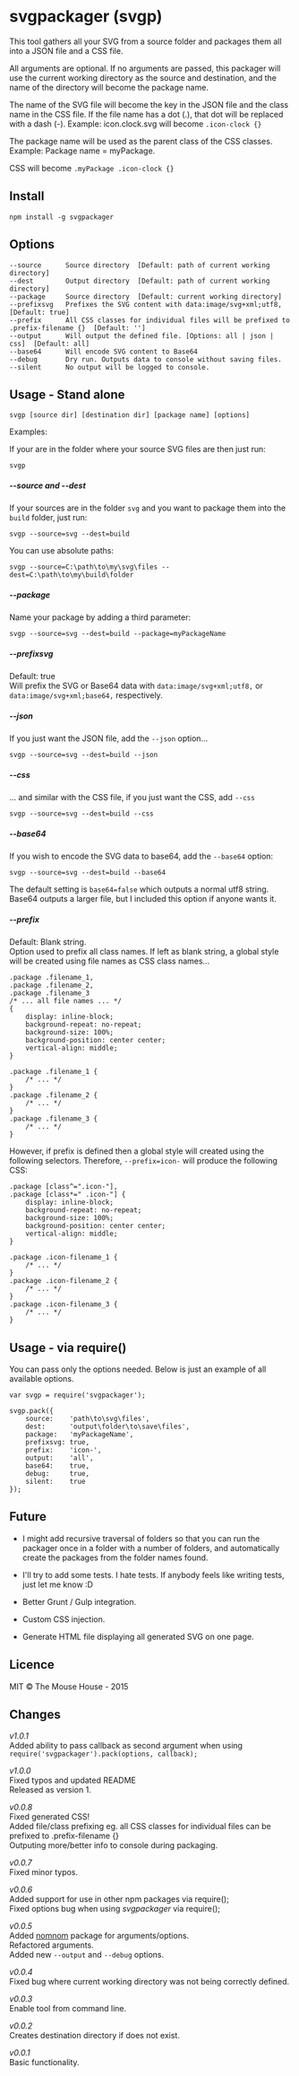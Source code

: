 svgpackager (svgp)
==================

This tool gathers all your SVG from a source folder and packages them all into a JSON file and a CSS file.

All arguments are optional. If no arguments are passed, this packager will use the current working directory as the source and destination, and the name of the directory will become the package name.

The name of the SVG file will become the key in the JSON file and the class name in the CSS file.
If the file name has a dot (.), that dot will be replaced with a dash (-).
Example:
icon.clock.svg will become `.icon-clock {}`

The package name will be used as the parent class of the CSS classes.
Example:
Package name = myPackage.

CSS will become `.myPackage .icon-clock {}`

Install
-------
    npm install -g svgpackager


Options
-------
```
--source      Source directory  [Default: path of current working directory]
--dest        Output directory  [Default: path of current working directory]
--package     Source directory  [Default: current working directory]
--prefixsvg   Prefixes the SVG content with data:image/svg+xml;utf8,  [Default: true]
--prefix      All CSS classes for individual files will be prefixed to .prefix-filename {}  [Default: '']  
--output      Will output the defined file. [Options: all | json | css]  [Default: all]
--base64      Will encode SVG content to Base64
--debug       Dry run. Outputs data to console without saving files.
--silent      No output will be logged to console.
```

Usage - Stand alone
-----
```
svgp [source dir] [destination dir] [package name] [options]
```

Examples:

If your are in the folder where your source SVG files are then just run:
```
svgp
```
##### --source and --dest
If your sources are in the folder `svg` and you want to package them into the `build` folder, just run:
```
svgp --source=svg --dest=build
```

You can use absolute paths:
```
svgp --source=C:\path\to\my\svg\files --dest=C:\path\to\my\build\folder
```

##### --package
Name your package by adding a third parameter:
```
svgp --source=svg --dest=build --package=myPackageName
```

##### --prefixsvg
Default: true  
Will prefix the SVG or Base64 data with `data:image/svg+xml;utf8,` or `data:image/svg+xml;base64,` respectively.

##### --json
If you just want the JSON file, add the `--json` option...
```
svgp --source=svg --dest=build --json
```

##### --css
... and similar with the CSS file, if you just want the CSS, add `--css`
```
svgp --source=svg --dest=build --css
```

##### --base64
If you wish to encode the SVG data to base64, add the `--base64` option:
```
svgp --source=svg --dest=build --base64
```
The default setting is `base64=false` which outputs a normal utf8 string. Base64 outputs a larger file, but I included this option if anyone wants it.

##### --prefix
Default: Blank string.  
Option used to prefix all class names.
If left as blank string, a global style will be created using file names as CSS class names...
```
.package .filename_1,
.package .filename_2,
.package .filename_3
/* ... all file names ... */
{
    display: inline-block;
    background-repeat: no-repeat;
    background-size: 100%;
    background-position: center center;
    vertical-align: middle;
}

.package .filename_1 {
    /* ... */
}
.package .filename_2 {
    /* ... */
}
.package .filename_3 {
    /* ... */
}
```
 However, if prefix is defined then a global style will created using the following selectors. Therefore, `--prefix=icon-` will produce the following CSS:
```
.package [class^=".icon-"],
.package [class*=" .icon-"] {
    display: inline-block;
    background-repeat: no-repeat;
    background-size: 100%;
    background-position: center center;
    vertical-align: middle;
}

.package .icon-filename_1 {
    /* ... */
}
.package .icon-filename_2 {
    /* ... */
}
.package .icon-filename_3 {
    /* ... */
}
```

Usage - via require()
---------------------
You can pass only the options needed. Below is just an example of all available options.

```
var svgp = require('svgpackager');

svgp.pack({
    source:    'path\to\svg\files',
    dest:      'output\folder\to\save\files',
    package:   'myPackageName',
    prefixsvg: true,
    prefix:    'icon-',
    output:    'all',
    base64:    true,
    debug:     true,
    silent:    true
});
```

Future
------
* I might add recursive traversal of folders so that you can run the packager once in a folder with a number of folders, and automatically create the packages from the folder names found.

* I'll try to add some tests. I hate tests. If anybody feels like writing tests, just let me know :D

* Better Grunt / Gulp integration.

* Custom CSS injection.

* Generate HTML file displaying all generated SVG on one page.


Licence
-------
MIT © The Mouse House - 2015

Changes
-------
*v1.0.1*  
Added ability to pass callback as second argument when using `require('svgpackager').pack(options, callback);`  


*v1.0.0*  
Fixed typos and updated README  
Released as version 1.


*v0.0.8*  
Fixed generated CSS!  
Added file/class prefixing eg. all CSS classes for individual files can be prefixed to .prefix-filename {}  
Outputing more/better info to console during packaging.


*v0.0.7*  
Fixed minor typos.  

*v0.0.6*  
Added support for use in other npm packages via require();  
Fixed options bug when using *svgpackager* via require();

*v0.0.5*  
Added [nomnom](https://www.npmjs.com/package/nomnom) package for arguments/options.  
Refactored arguments.  
Added new `--output` and `--debug` options.

*v0.0.4*  
Fixed bug where current working directory was not being correctly defined.  

*v0.0.3*  
Enable tool from command line.

*v0.0.2*  
Creates destination directory if does not exist.

*v0.0.1*  
Basic functionality.
